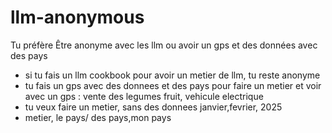 # llm-anonymous
Tu préfère Être anonyme avec les llm ou avoir un gps et des données avec des pays
- si tu fais un llm cookbook pour avoir un metier de llm, tu reste anonyme
- tu fais un gps avec des donnees et des pays pour faire un metier et voir avec un gps : vente des legumes fruit, vehicule electrique
- tu veux faire un metier, sans des donnees janvier,fevrier, 2025
- metier, le pays/ des pays,mon pays 
